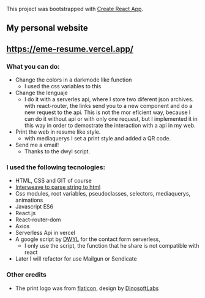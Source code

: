 This project was bootstrapped with [Create React App](https://github.com/facebook/create-react-app).

## My personal website 
## https://eme-resume.vercel.app/

### What you can do:

- Change the colors in a darkmode like function
  - I used the css variables to this
- Change the lenguaje
  - I do it with a serverles api, where I store two diferent json archives.
  with react-router, the links send you to a new component and do a new request
  to the api. This is not the mor eficient way, because I can do it without api 
  or with only one request, but I implemented it in this way in order to demostrate
  the interaction with a api in my web.
- Print the web in resume like style.
  - with mediaquerys I set a print style and added a QR code.
- Send me a email!
  - Thanks to the dwyl script.


### I used the following tecnologies:

- HTML, CSS and GIT of course
- [Interweave to parse string to html](https://interweave.dev/docs/)
- Css modules, root variables, pseudoclasses, selectors, mediaquerys, animations
- Javascript ES6
- React.js
- React-router-dom
- Axios
- Serverless Api in vercel
- A google script by [DWYL](https://github.com/dwyl/) for the contact form serverless, 
  - I only use the script, the function that he share is not compatible with react
- Later I will refactor for use Mailgun or Sendicate
  
  
### Other credits
  - The print logo was from [flaticon](https://flaticon.es), design by [DinosoftLabs](https://www.flaticon.es/autores/dinosoftlabs)

